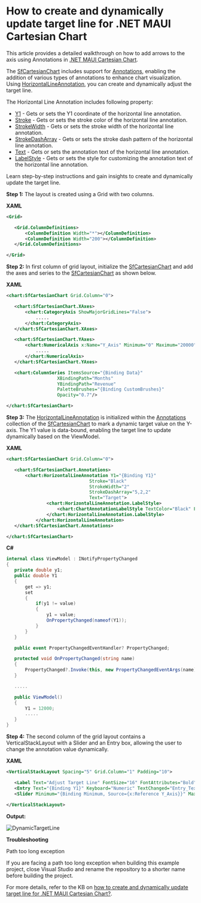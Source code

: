 # How to create and dynamically update target line for .NET MAUI Cartesian Chart
This article provides a detailed walkthrough on how to add arrows to the axis using Annotations in [.NET MAUI Cartesian Chart](https://www.syncfusion.com/maui-controls/maui-cartesian-charts).

The [SfCartesianChart](https://help.syncfusion.com/cr/maui/Syncfusion.Maui.Charts.SfCartesianChart.html) includes support for [Annotations](https://help.syncfusion.com/cr/maui/Syncfusion.Maui.Charts.SfCartesianChart.html#Syncfusion_Maui_Charts_SfCartesianChart_Annotations), enabling the addition of various types of annotations to enhance chart visualization. Using [HorizontalLineAnnotation](https://help.syncfusion.com/cr/maui/Syncfusion.Maui.Charts.HorizontalLineAnnotation.html), you can create and dynamically adjust the target line.

The Horizontal Line Annotation includes following property:

* [Y1](https://help.syncfusion.com/cr/maui/Syncfusion.Maui.Charts.ChartAnnotation.html#Syncfusion_Maui_Charts_ChartAnnotation_Y1) - Gets or sets the Y1 coordinate of the horizontal line annotation.
* [Stroke](https://help.syncfusion.com/cr/maui/Syncfusion.Maui.Charts.ShapeAnnotation.html#Syncfusion_Maui_Charts_ShapeAnnotation_Stroke) - Gets or sets the stroke color of the horizontal line annotation.
* [StrokeWidth](https://help.syncfusion.com/cr/maui/Syncfusion.Maui.Charts.ShapeAnnotation.html#Syncfusion_Maui_Charts_ShapeAnnotation_StrokeWidth) - Gets or sets the stroke width of the horizontal line annotation.
* [StrokeDashArray](https://help.syncfusion.com/cr/maui/Syncfusion.Maui.Charts.ShapeAnnotation.html#Syncfusion_Maui_Charts_ShapeAnnotation_StrokeDashArray) - Gets or sets the stroke dash pattern of the horizontal line annotation.
* [Text](https://help.syncfusion.com/cr/maui/Syncfusion.Maui.Charts.ShapeAnnotation.html#Syncfusion_Maui_Charts_ShapeAnnotation_Text) - Gets or sets the annotation text of the horizontal line annotation.
* [LabelStyle](https://help.syncfusion.com/cr/maui/Syncfusion.Maui.Charts.ShapeAnnotation.html#Syncfusion_Maui_Charts_ShapeAnnotation_LabelStyle) - Gets or sets the style for customizing the annotation text of the horizontal line annotation.

Learn step-by-step instructions and gain insights to create and dynamically update the target line.

**Step 1:** The layout is created using a Grid with two columns.

**XAML**
 
 ```xml
<Grid>

    <Grid.ColumnDefinitions>
        <ColumnDefinition Width="*"></ColumnDefinition>
        <ColumnDefinition Width="200"></ColumnDefinition>
    </Grid.ColumnDefinitions>

</Grid> 
 ```
 
**Step 2:** In first column of grid layout, initialize the [SfCartesianChart](https://help.syncfusion.com/maui/cartesian-charts/getting-started) and add the axes and series to the [SfCartesianChart](https://help.syncfusion.com/maui/cartesian-charts/getting-started) as shown below.

**XAML**

 ```xml
<chart:SfCartesianChart Grid.Column="0">

    <chart:SfCartesianChart.XAxes>
        <chart:CategoryAxis ShowMajorGridLines="False">
            .....
        </chart:CategoryAxis>
    </chart:SfCartesianChart.XAxes>

    <chart:SfCartesianChart.YAxes>
        <chart:NumericalAxis x:Name="Y_Axis" Minimum="0" Maximum="20000" Interval="5000" ShowMajorGridLines="False" PlotOffsetEnd="30">
            .....
        </chart:NumericalAxis>
    </chart:SfCartesianChart.YAxes>

    <chart:ColumnSeries ItemsSource="{Binding Data}"
                    XBindingPath="Months"
                    YBindingPath="Revenue"
                    PaletteBrushes="{Binding CustomBrushes}"
                    Opacity="0.7"/>

</chart:SfCartesianChart> 
 ```
 
**Step 3:** The [HorizontalLineAnnotation](https://help.syncfusion.com/maui/cartesian-charts/annotation#vertical-and-horizontal-line-annotations) is initialized within the [Annotations](https://help.syncfusion.com/maui/cartesian-charts/annotation) collection of the [SfCartesianChart](https://help.syncfusion.com/maui/cartesian-charts/getting-started) to mark a dynamic target value on the Y-axis. The Y1 value is data-bound, enabling the target line to update dynamically based on the ViewModel.

**XAML**
 
 ```xml
<chart:SfCartesianChart Grid.Column="0">

    <chart:SfCartesianChart.Annotations>
        <chart:HorizontalLineAnnotation Y1="{Binding Y1}"
                                Stroke="Black"
                                StrokeWidth="2"
                                StrokeDashArray="5,2,2"
                                Text="Target">
                <chart:HorizontalLineAnnotation.LabelStyle>
                    <chart:ChartAnnotationLabelStyle TextColor="Black" FontSize="14" FontAttributes="Bold" HorizontalTextAlignment="Start" VerticalTextAlignment="Start"/>
                </chart:HorizontalLineAnnotation.LabelStyle>
            </chart:HorizontalLineAnnotation>
    </chart:SfCartesianChart.Annotations>

</chart:SfCartesianChart> 
 ```
 
**C#**

 ```csharp
internal class ViewModel : INotifyPropertyChanged
{
    private double y1;
    public double Y1
    {
        get => y1;
        set
        {
            if(y1 != value)
            {
                y1 = value;
                OnPropertyChanged(nameof(Y1));
            }
        }
    }

    public event PropertyChangedEventHandler? PropertyChanged;

    protected void OnPropertyChanged(string name)
    {
        PropertyChanged?.Invoke(this, new PropertyChangedEventArgs(name));
    }

    .....

    public ViewModel()
    {
        Y1 = 12000;
        .....
    }
} 
 ```
 
**Step 4:** The second column of the grid layout contains a VerticalStackLayout with a Slider and an Entry box, allowing the user to change the annotation value dynamically.

**XAML**
 
 ```xml
<VerticalStackLayout Spacing="5" Grid.Column="1" Padding="10">

    <Label Text="Adjust Target Line" FontSize="16" FontAttributes="Bold" HorizontalOptions="Center"/>
    <Entry Text="{Binding Y1}" Keyboard="Numeric" TextChanged="Entry_TextChanged"/>
    <Slider Minimum="{Binding Minimum, Source={x:Reference Y_Axis}}" Maximum="{Binding Maximum, Source={x:Reference Y_Axis}}" Value="{Binding Y1}"/>
    
</VerticalStackLayout>
 ```
 

**Output:**

![DynamicTargetLine](https://github.com/user-attachments/assets/737beb67-861f-44f6-815f-3f6dde45d8fc)

**Troubleshooting**

Path too long exception

If you are facing a path too long exception when building this example project, close Visual Studio and rename the repository to a shorter name before building the project.

For more details, refer to the KB on [how to create and dynamically update target line for .NET MAUI Cartesian Chart?](https://support.syncfusion.com/agent/kb/18517).

